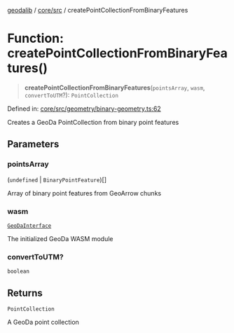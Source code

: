 [geodalib](../../../modules.md) / [core/src](../index.md) / createPointCollectionFromBinaryFeatures

# Function: createPointCollectionFromBinaryFeatures()

> **createPointCollectionFromBinaryFeatures**(`pointsArray`, `wasm`, `convertToUTM`?): `PointCollection`

Defined in: [core/src/geometry/binary-geometry.ts:62](https://github.com/GeoDaCenter/geoda-lib/blob/dd0b55e88e7fa62fd12212664ac5233e391d8b71/js/packages/core/src/geometry/binary-geometry.ts#L62)

Creates a GeoDa PointCollection from binary point features

## Parameters

### pointsArray

(`undefined` \| `BinaryPointFeature`)[]

Array of binary point features from GeoArrow chunks

### wasm

[`GeoDaInterface`](../interfaces/GeoDaInterface.md)

The initialized GeoDa WASM module

### convertToUTM?

`boolean`

## Returns

`PointCollection`

A GeoDa point collection
